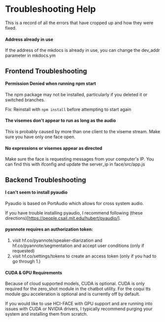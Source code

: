 # Troubleshooting Help
This is a record of all the errors that have cropped up and how they were fixed.

#### Address already in use
If the address of the mkdocs is already in use, you can change the dev_addr parameter in mkdocs.ym


## Frontend Troubleshooting

#### Permission Denied when running npm start
The npm package may not be installed, particularly if you deleted it or switched branches.

Fix: Reinstall with ```npm install``` before attempting to start again

#### The visemes don't appear to run as long as the audio
This is probably caused by more than one client to the viseme stream. Make sure you have only one face open.

#### No expressions or visemes appear as directed
Make sure the face is requesting messages from your computer's IP. You can find this with ifconfig and update
the server_ip in face/src/app.js

## Backend Troubleshooting

#### I can't seem to install pyaudio
Pyaudio is based on PortAudio which allows for cross system audio.

If you have trouble installing pyaudio, I recommend following (these directions)[https://people.csail.mit.edu/hubert/pyaudio/].

#### pyannote requires an authorization token:
1. visit hf.co/pyannote/speaker-diarization and hf.co/pyannote/segmentation 
  and accept user conditions (only if requested)
2. visit hf.co/settings/tokens to create an access token (only if you had to go through 1.)

#### CUDA & GPU Requirements
Because of cloud supported models, CUDA is optional. CUDA is only required for the zero_shot module in the chatbot utility. For the coqui tts module gpu acceleration is optional and is currently off by default.

If you would like to use HCI-FACE with GPU support and are running into issues with CUDA or NVIDIA drivers, I typically recommend purging your system and installing them from scratch.
